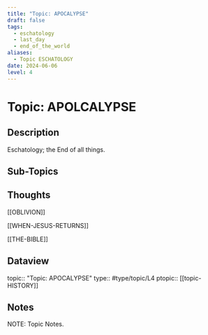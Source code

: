 ```yaml
---
title: "Topic: APOCALYPSE"
draft: false
tags:
  - eschatology
  - last_day
  - end_of_the_world
aliases:
  - Topic ESCHATOLOGY
date: 2024-06-06
level: 4
---
```

# Topic: APOLCALYPSE
## Description
Eschatology; the End of all things.

## Sub-Topics


## Thoughts
[[OBLIVION]]

[[WHEN-JESUS-RETURNS]]

[[THE-BIBLE]]


## Dataview
topic:: "Topic: APOCALYPSE"
type:: #type/topic/L4
ptopic:: [[topic-HISTORY]]

## Notes
NOTE: Topic Notes.
